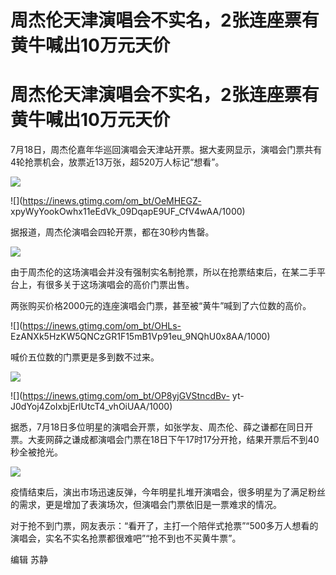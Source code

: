# 周杰伦天津演唱会不实名，2张连座票有黄牛喊出10万元天价

# 周杰伦天津演唱会不实名，2张连座票有黄牛喊出10万元天价

7月18日，周杰伦嘉年华巡回演唱会天津站开票。据大麦网显示，演唱会门票共有4轮抢票机会，放票近13万张，超520万人标记“想看”。

![](https://inews.gtimg.com/om_bt/OzYrrrp4nz4btYDSv7KZe1u3mgOnivnKXFPLbcFVoKrzwAA/1000)

![](https://inews.gtimg.com/om_bt/OeMHEGZ-
xpyWyYookOwhx11eEdVk_09DqapE9UF_CfV4wAA/1000)

据报道，周杰伦演唱会四轮开票，都在30秒内售罄。

![](https://inews.gtimg.com/om_bt/OkKmqhuOYSK_L6Wv_4bL50kTTA4qR-4WBibxEF5FG3HXYAA/1000)

由于周杰伦的这场演唱会并没有强制实名制抢票，所以在抢票结束后，在某二手平台上，有很多关于这场演唱会的高价门票出售。

两张购买价格2000元的连座演唱会门票，甚至被“黄牛”喊到了六位数的高价。

![](https://inews.gtimg.com/om_bt/OHLs-
EzANXk5HzKW5QNCzGR1F15mB1Vp91eu_9NQhU0x8AA/1000)

喊价五位数的门票更是多到数不过来。

![](https://inews.gtimg.com/om_bt/O_iCY-A0xvfLxeZQXki9JmEXHNLahkly57Oh0OXgMAgqAAA/1000)

![](https://inews.gtimg.com/om_bt/OP8yjGVStncdBv-
yt-J0dYoj4ZoIxbjErlUtcT4_vhOiUAA/1000)

据悉，7月18日多位明星的演唱会开票，如张学友、周杰伦、薛之谦都在同日开票。大麦网薛之谦成都演唱会门票在18日下午17时17分开抢，结果开票后不到40秒全被抢光。

![](https://inews.gtimg.com/om_bt/OiNJ4IVZTlcMukV9NXUDThTqj-3wyuM4o0khIUYwxEs7QAA/1000)

疫情结束后，演出市场迅速反弹，今年明星扎堆开演唱会，很多明星为了满足粉丝的需求，更是增加了表演场次，但演唱会门票依旧是一票难求的情况。

对于抢不到门票，网友表示：“看开了，主打一个陪伴式抢票”“500多万人想看的演唱会，实名不实名抢票都很难吧”“抢不到也不买黄牛票”。

编辑 苏静

